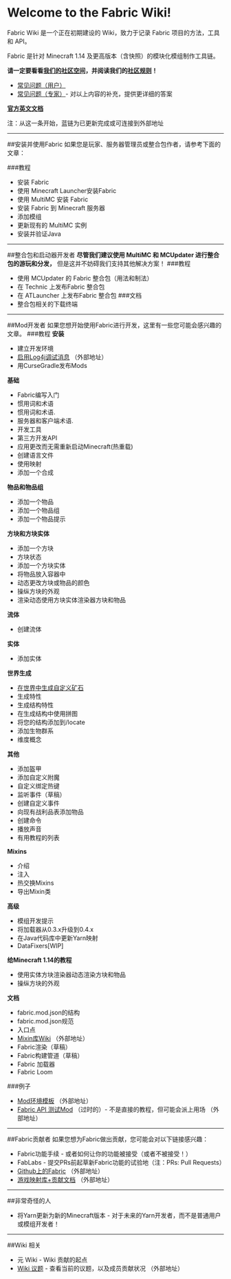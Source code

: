 # Welcome to the Fabric Wiki!
Fabric Wiki 是一个正在初期建设的 Wiki，致力于记录 Fabric 项目的方法，工具和 API。  

Fabric 是针对 Minecraft 1.14 及更高版本（含快照）的模块化模组制作工具链。  

**请一定要看看[我们的社区空间](http://fabricmc.net/discuss)，并阅读我们的[社区规则](https://fabricmc.net/wiki/zh_cn:rules)！**

- [常见问题（用户）](/faq/faq_user)
- [常见问题（专家）](/faq/faq_expert)- 对以上内容的补充，提供更详细的答案

**[官方英文文档](https://fabricmc.net/wiki/doku.php)**

注：从这一条开始，蓝链为已更新完成或可连接到外部地址

---
##安装并使用Fabric
如果您是玩家、服务器管理员或整合包作者，请参考下面的文章：

###教程
- 安装 Fabric
- 使用 Minecraft Launcher安装Fabric
- 使用 MultiMC 安装 Fabric
- 安装 Fabric 到 Minecraft 服务器
- 添加模组
- 更新现有的 MultiMC 实例
- 安装并验证Java
---
##整合包和启动器开发者
**尽管我们建议使用 MultiMC 和 MCUpdater 进行整合包的游玩和分发，** 但是这并不妨碍我们支持其他解决方案！
###教程
- 使用 MCUpdater 的 Fabric 整合包（用法和制法）
- 在 Technic 上发布Fabric 整合包
- 在 ATLauncher 上发布Fabric 整合包
###文档
- 整合包相关的下载终端

---
##Mod开发者
如果您想开始使用Fabric进行开发，这里有一些您可能会感兴趣的文章。
###教程
**安装**

- 建立开发环境
- [启用Log4j调试消息](https://wiki.vg/Debugging) （外部地址）
- 用CurseGradle发布Mods

**基础**

- Fabric编写入门
- 惯用词和术语
- 惯用词和术语.
- 服务器和客户端术语.
- 开发工具
- 第三方开发API
- 应用更改而无需重新启动Minecraft(热重载)
- 创建语言文件
- 使用映射
- 添加一个合成

**物品和物品组**

- 添加一个物品
- 添加一个物品组
- 添加一个物品提示

**方块和方块实体**

- 添加一个方块
- 方块状态
- 添加一个方块实体
- 将物品放入容器中
- 动态更改方块或物品的颜色
- 操纵方块的外观
- 渲染动态使用方块实体渲染器方块和物品

**流体**

- 创建流体

**实体**

- 添加实体

**世界生成**

- [在世界中生成自定义矿石](/modev/worldgen/ores)
- 生成特性
- 生成结构特性
- 在生成结构中使用拼图
- 将您的结构添加到/locate
- 添加生物群系
- 维度概念

**其他**

- 添加盔甲
- 添加自定义附魔
- 自定义绑定热键
- 监听事件（草稿）
- 创建自定义事件
- 向现有战利品表添加物品
- 创建命令
- 播放声音
- 有用教程的列表

**Mixins**

- 介绍
- 注入
- 热交换Mixins
- 导出Mixin类

**高级**

- 模组开发提示
- 将加载器从0.3.x升级到0.4.x
- 在Java代码库中更新Yarn映射
- DataFixers[WIP]

**给Minecraft 1.14的教程**

- 使用实体方块渲染器动态渲染方块和物品
- 操纵方块的外观

**文档**

- fabric.mod.json的结构
- fabric.mod.json规范
- 入口点
- [Mixin库Wiki](http://github.com/SpongePowered/Mixin/wiki) （外部地址）
- Fabric渲染（草稿）
- Fabric构建管道（草稿）
- Fabric 加载器
- Fabric Loom

###例子
- [Mod环境模板](https://github.com/FabricMC/fabric-example-mod) （外部地址）
- [Fabric API 测试Mod](https://github.com/FabricMC/fabric/tree/master/fabric-testmods/java/net/fabricmc/fabric) （过时的）- 不是直接的教程，但可能会派上用场 （外部地址）
---
##Fabric贡献者
如果您想为Fabric做出贡献，您可能会对以下链接感兴趣：

- Fabric功能手续 - 或者如何让你的功能被接受（或者不被接受！）
- FabLabs - 提交PRs前起草新Fabric功能的试验地（注：PRs: Pull Requests）
- [Github上的Fabric](https://github.com/FabricMC) （外部地址）
- [游戏映射库+贡献文档](https://github.com/FabricMC/yarn) （外部地址）
---
##非常奇怪的人
- 将Yarn更新为新的Minecraft版本 - 对于未来的Yarn开发者，而不是普通用户或模组开发者！

---
##Wiki 相关
- 元 Wiki - Wiki 贡献的起点
- [Wiki 议题](https://fabricmc.net/wiki/wiki:agenda) - 查看当前的议题，以及成员贡献状况 （外部地址）